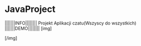# JavaProject
|||||||INFO||||||||
Projekt Aplikacji czatu(Wszyscy do wszystkich)
|||||||DEMO||||||||
[img]

[/img]
